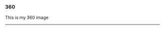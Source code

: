 ### 360

This is my 360 image

<script src="//360.vizor.io/scripts/embed.js" data-vizorurl="//360.vizor.io/embed/v/vwqxo" ></script>

***
